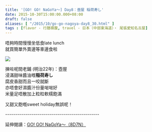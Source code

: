 ```yaml
---
title: '[GO! GO! NaGoYa～] Day8：壺屋 稲荷寿し'
date: 2015-10-30T15:00:00.000+08:00
draft: false
aliases: [ "/2015/10/go-go-nagoya-day8_30.html" ]
tags : [flavor - 行膳積腹, travel - 日本（中部東海道）・ 尾張愛知名古屋]
---
```


唔夠時間慢慢坐低食late lunch  
就買簡單外賣邊等車邊食啦  

![](/images/nagoya8b.jpg)

揀咗呢間老鋪 (明治22年)：壺屋  
浸滿甜味醬油嘅**稲荷寿し**  
腐皮香甜而且一咬就斷  
亦唔會好濕醬汁份量啱啱好  
米量足唔散加上粒粒軟檽飽滿  
  
又甜又飽嘅sweet holiday無誤呢！  
  
\-----------------------------------------------  
  
延伸閱讀：[GO! GO! NaGoYa～（8D7N）](https://hidie.net/nagoya8d7n/)
